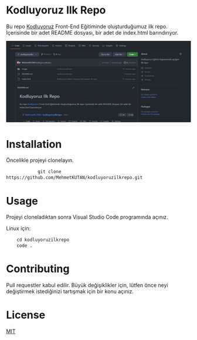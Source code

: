 # Kodluyoruz Ilk Repo
Bu repo [Kodluyoruz](https://www.kodluyoruz.org/) Front-End Eğitiminde oluşturduğumuz ilk repo. İçerisinde bir adet README dosyası, bir adet de index.html barındırıyor.

![](/image/1.jpg)

# Installation
Öncelikle projeyi clonelayın.

                git clone https://github.com/MehmetKUTAN/kodluyoruzilkrepo.git



# Usage
Projeyi cloneladıktan sonra Visual Studio Code programında açınız.

Linux için:

        cd kodluyoruzilkrepo
        code .

# Contributing
Pull requestler kabul edilir. Büyük değişiklikler için, lütfen önce neyi değiştirmek istediğinizi tartışmak için bir konu açınız.

# License
[MIT](https://choosealicense.com/licenses/mit/)

